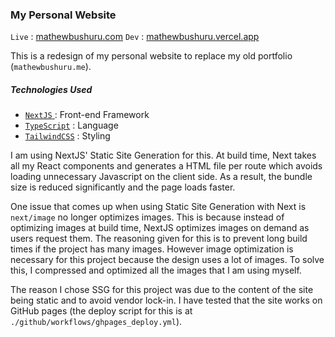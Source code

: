 ### My Personal Website

`Live` : [mathewbushuru.com](https://mathewbushuru.com/)
`Dev` : [mathewbushuru.vercel.app](https://mathewbushuru.vercel.app/)

This is a redesign of my personal website to replace my old portfolio  (`mathewbushuru.me`).

##### Technologies Used

- [`NextJS` ](https://nextjs.org/) : Front-end Framework
- [`TypeScript`](https://www.typescriptlang.org/) : Language
- [`TailwindCSS`](https://tailwindcss.com/) : Styling

I am using NextJS' Static Site Generation for this. At build time, Next takes all my React components and generates a HTML file per route which avoids loading unnecessary Javascript on the client side. As a result, the bundle size is  reduced significantly and the page loads faster.

One issue that comes up when using Static Site Generation with Next is `next/image` no longer optimizes images. This is because instead of optimizing images at build time, NextJS optimizes images on demand as users request them. The reasoning given for this is to prevent long build times if the project has many images. However image optimization is necessary for this project because the design uses a lot of images. To solve this, I compressed and optimized all the images that I am using myself.

The reason I chose SSG for this project was due to the content of the site being static and to avoid vendor lock-in. I have tested that the site works on GitHub pages (the deploy script for this is at `./github/workflows/ghpages_deploy.yml`).
